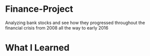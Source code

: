 # Finance-Project
Analyzing bank stocks and see how they progressed throughout the financial crisis from 2008 all the way to early 2016
# What I Learned 
